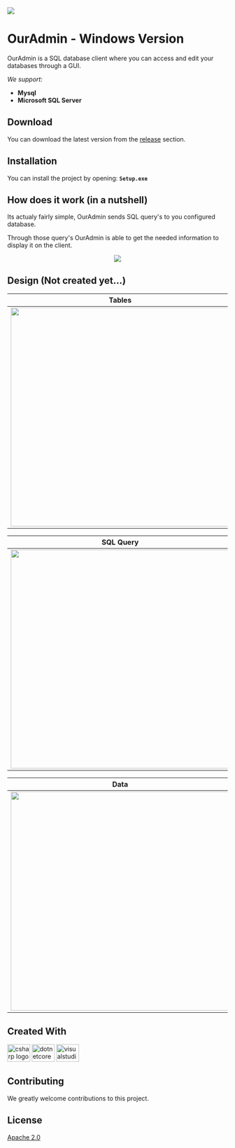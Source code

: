 <div align="start">
  <img src="https://visitor-badge.laobi.icu/badge?page_id=Sten435.Sten435&right_color=lightslategray"  />
</div>

# OurAdmin - Windows Version

OurAdmin is a SQL database client where you can access and edit your databases through a GUI.

*We support:*

- **Mysql**
- **Microsoft SQL Server**


## Download

You can download the latest version from the <ins>release</ins> section.

## Installation

You can install the project by opening:
**`
Setup.exe
`**

## How does it work (in a nutshell)
Its actualy fairly simple, OurAdmin sends SQL query's to you configured database.

Through those query's OurAdmin is able to get the needed information to display it on the client.

<p align="center">
  <img src="https://user-images.githubusercontent.com/44066744/181852183-6c9776c8-b992-4df8-84c4-1560bef4b7f1.png" />
</p>

## Design (Not created yet...)

Tables             |  Structure
:-------------------------:|:-------------------------:
<img src="https://user-images.githubusercontent.com/44066744/182271769-a6e3c301-5907-4504-81ff-809443e736fc.jpg" width="500" />  |  <img src="https://user-images.githubusercontent.com/44066744/182271767-ae5fc256-f689-49ed-acd3-24aae4f9a365.jpg" width="500" />

SQL Query             |  ERD
:-------------------------:|:-------------------------:
<img src="https://user-images.githubusercontent.com/44066744/182271766-4ea2bc74-e1bf-42c1-b955-6e1ffe1e46f7.jpg" width="500" />  |  <img src="https://user-images.githubusercontent.com/44066744/182271763-aa5dc9a9-f8ff-40ab-a6ce-91a9df5e40ba.jpg" width="500" />

Data             |
:-------------------------:|
<img src="https://user-images.githubusercontent.com/44066744/182271757-a01ed75d-0069-4284-a598-f5af1ecf197f.jpg" width="500" />  |

## Created With

<div align="start">
  <img src="https://cdn.jsdelivr.net/gh/devicons/devicon/icons/csharp/csharp-original.svg" height="40" width="52" alt="csharp logo"  />
  <img src="https://cdn.jsdelivr.net/gh/devicons/devicon/icons/dotnetcore/dotnetcore-original.svg" height="40" width="52" alt="dotnetcore logo"  />
  <img src="https://cdn.jsdelivr.net/gh/devicons/devicon/icons/visualstudio/visualstudio-plain.svg" height="40" width="52" alt="visualstudio logo"  />
</div>

## Contributing
We greatly welcome contributions to this project.

## License
[Apache 2.0](https://github.com/Sten435/OurAdmin-Windows/blob/main/LICENSE)
